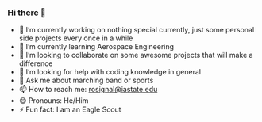### Hi there 👋

- 🔭 I’m currently working on nothing special currently, just some personal side projects every once in a while
- 🌱 I’m currently learning Aerospace Engineering
- 👯 I’m looking to collaborate on some awesome projects that will make a difference
- 🤔 I’m looking for help with coding knowledge in general
- 💬 Ask me about marching band or sports
- 📫 How to reach me: rosignal@iastate.edu
- 😄 Pronouns: He/Him
- ⚡ Fun fact: I am an Eagle Scout
